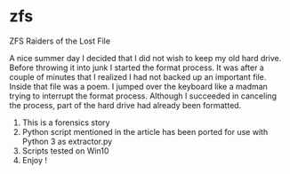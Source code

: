 # zfs
ZFS Raiders of the Lost File

A nice summer day I decided that I did not wish to keep my old hard 
drive. Before throwing it into junk I started the format process. It was
after a couple of minutes that I realized I had not backed up an
important file. Inside that file was a poem. I jumped over the keyboard 
like a madman trying to interrupt the format process. Although I succeeded
in canceling the process,  part of the hard drive had already been 
formatted.

1. This is a forensics story
2. Python script mentioned in the article has been ported for use with Python 3 as extractor.py
3. Scripts tested on Win10
4. Enjoy !
